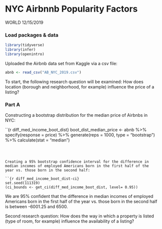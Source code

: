 NYC Airbnnb Popularity Factors
================
WORLD
12/15/2019

### Load packages & data

``` r
library(tidyverse) 
library(infer)
library(openintro)
```

Uploaded the Airbnb data set from Kaggle via a csv file:

``` r
abnb <- read_csv("AB_NYC_2019.csv")
```

To start, the following research question will be examined: How does
location (borough and neighborhood, for example) influence the price of
a listing?

### Part A

Constructing a bootstrap distribution for the median price of Airbnbs in
NYC:

\`\`{r diff\_med\_income\_boot\_dist} boot\_dist\_median\_price \<- abnb
%\>% specify(response = price) %\>% generate(reps = 1000, type =
“bootstrap”) %\>% calculate(stat = “median”)

``` 



Creating a 95% bootstrap confidence interval for the difference in median incomes of employed Americans born in the first half of the year vs. those born in the second half:

``{r diff_med_income_boot_dist-ci}
set.seed(111319)
(ci_bounds <- get_ci(diff_med_income_boot_dist, level= 0.95))
```

We are 95% confident that the difference in median incomes of employed
Americans born in the first half of the year vs. those born in the
second half is between -6001.25 and 6500.

Second research question: How does the way in which a property is listed
(type of room, for example) influence the availability of a listing?
